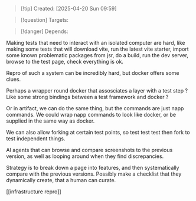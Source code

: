 
>[!tip] Created: [2025-04-20 Sun 09:59]

>[!question] Targets: 

>[!danger] Depends: 

Making tests that need to interact with an isolated computer are hard, like making some tests that will download vite, run the latest vite starter, import some known problematic packages from jsr, do a build, run the dev server, browse to the test page, check everything is ok.

Repro of such a system can be incredibly hard, but docker offers some clues.

Perhaps a wrapper round docker that assosciates a layer with a test step ?  Like some strong bindings between a test framework and docker ?

Or in artifact, we can do the same thing, but the commands are just napp commands.  We could wrap napp commands to look like docker, or be supplied in the same way as docker.

We can also allow forking at certain test points, so test test test then fork to test independent things.

AI agents that can browse and compare screenshots to the previous version, as well as looping around when they find discrepancies.

Strategy is to break down a page into features, and then systematically compare with the previous versions.  Possibly make a checklist that they dynamically create, that a human can curate.

[[infrastructure repro]]
